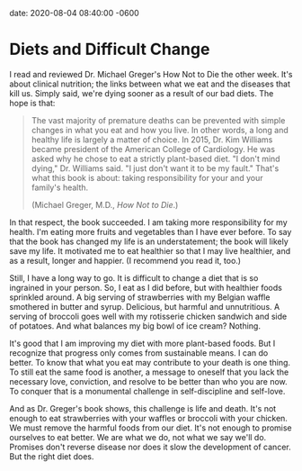 date: 2020-08-04 08:40:00 -0600

# Diets and Difficult Change

I read and reviewed Dr. Michael Greger's How Not to Die the other week. It's about clinical nutrition; the links between what we eat and the diseases that kill us. Simply said, we're dying sooner as a result of our bad diets. The hope is that:

> The vast majority of premature deaths can be prevented with simple changes in what you eat and how you live. In other words, a long and healthy life is largely a matter of choice. In 2015, Dr. Kim Williams became president of the American College of Cardiology. He was asked why he chose to eat a strictly plant-based diet. "I don't mind dying," Dr. Williams said. "I just don't want it to be my fault." That's what this book is about: taking responsibility for your and your family's health.
>
> (Michael Greger, M.D., *How Not to Die*.)


In that respect, the book succeeded. I am taking more responsibility for my health. I'm eating more fruits and vegetables than I have ever before. To say that the book has changed my life is an understatement; the book will likely save my life. It motivated me to eat healthier so that I may live healthier, and as a result, longer and happier. (I recommend you read it, too.)

Still, I have a long way to go. It is difficult to change a diet that is so ingrained in your person. So, I eat as I did before, but with healthier foods sprinkled around. A big serving of strawberries with my Belgian waffle smothered in butter and syrup. Delicious, but harmful and unnutritious. A serving of broccoli goes well with my rotisserie chicken sandwich and side of potatoes. And what balances my big bowl of ice cream? Nothing.

It's good that I am improving my diet with more plant-based foods. But I recognize that progress only comes from sustainable means. I can do better. To know that what you eat may contribute to your death is one thing. To still eat the same food is another, a message to oneself that you lack the necessary love, conviction, and resolve to be better than who you are now. To conquer that is a monumental challenge in self-discipline and self-love.

And as Dr. Greger's book shows, this challenge is life and death. It's not enough to eat strawberries with your waffles or broccoli with your chicken. We must remove the harmful foods from our diet. It's not enough to promise ourselves to eat better. We are what we do, not what we say we'll do. Promises don't reverse disease nor does it slow the development of cancer. But the right diet does.
